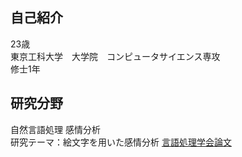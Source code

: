 ## 自己紹介

23歳 \
東京工科大学　大学院　コンピュータサイエンス専攻 \
修士1年

## 研究分野
自然言語処理 感情分析 \
研究テーマ：絵文字を用いた感情分析
[言語処理学会論文](https://www.anlp.jp/proceedings/annual_meeting/2019/pdf_dir/B3-1.pdf)

